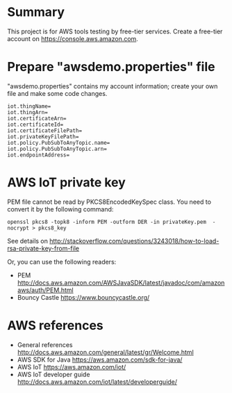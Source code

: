 # Summary

This project is for AWS tools testing by free-tier services. Create a free-tier account on <https://console.aws.amazon.com>.

# Prepare "awsdemo.properties" file

"awsdemo.properties" contains my account information; create your own file and make some code changes.

    iot.thingName=
    iot.thingArn=
    iot.certificateArn=
    iot.certificateId=
    iot.certificateFilePath=
    iot.privateKeyFilePath=
    iot.policy.PubSubToAnyTopic.name=
    iot.policy.PubSubToAnyTopic.arn=
    iot.endpointAddress=

# AWS IoT private key

PEM file cannot be read by PKCS8EncodedKeySpec class. You need to convert it by the following command:

    openssl pkcs8 -topk8 -inform PEM -outform DER -in privateKey.pem  -nocrypt > pkcs8_key

See details on <http://stackoverflow.com/questions/3243018/how-to-load-rsa-private-key-from-file>

Or, you can use the following readers:

* PEM <http://docs.aws.amazon.com/AWSJavaSDK/latest/javadoc/com/amazonaws/auth/PEM.html>
* Bouncy Castle <https://www.bouncycastle.org/>

# AWS references

* General references <http://docs.aws.amazon.com/general/latest/gr/Welcome.html>
* AWS SDK for Java <https://aws.amazon.com/sdk-for-java/>
* AWS IoT <https://aws.amazon.com/iot/>
* AWS IoT developer guide <http://docs.aws.amazon.com/iot/latest/developerguide/>
